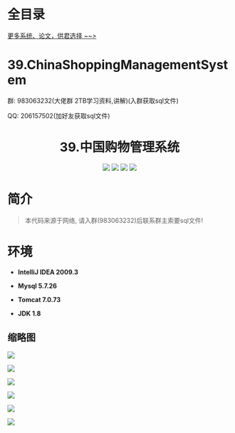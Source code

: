 # 全目录

[更多系统、论文，供君选择 ~~>](https://www.bitwise.net.cn)
# 39.ChinaShoppingManagementSystem

<p>群: 983063232(大佬群 2TB学习资料,讲解)(入群获取sql文件)</p>
<p>QQ: 206157502(加好友获取sql文件)</p>

<p><h1 align="center">39.中国购物管理系统</h1></p>

<p align="center">
	<img src="https://img.shields.io/badge/jdk-1.8-orange.svg"/>
    <img src="https://img.shields.io/badge/spring-5.x-lightgrey.svg"/>
    <img src="https://img.shields.io/badge/springmvc-3.x-blue.svg"/>
    <img src="https://img.shields.io/badge/mybatis-3.x-blue.svg"/>
</p>

# 简介

> 本代码来源于网络, 请入群(983063232)后联系群主索要sql文件!
>





# 环境

- <b>IntelliJ IDEA 2009.3</b>

- <b>Mysql 5.7.26</b>

- <b>Tomcat 7.0.73</b>

- <b>JDK 1.8</b>


## 缩略图

![](https://bitwise.oss-cn-heyuan.aliyuncs.com/2024/9/10/4201ccda-2c9f-405d-9cb2-1c3eaff9d16d.png)

![](https://bitwise.oss-cn-heyuan.aliyuncs.com/2024/9/10/9a0a65a9-34a5-4686-8e62-61c7eeed236d.png)

![](https://bitwise.oss-cn-heyuan.aliyuncs.com/2024/9/10/ab69e681-5bbf-4580-9c91-66ef27f08541.png)

![](https://bitwise.oss-cn-heyuan.aliyuncs.com/2024/9/10/d2a99a3a-b283-432c-b957-630f6effc381.png)

![](https://bitwise.oss-cn-heyuan.aliyuncs.com/2024/9/10/e0b4490b-cce5-47ef-80ba-8f34419a20ee.png)

![](https://bitwise.oss-cn-heyuan.aliyuncs.com/2024/9/10/0ab26897-6c03-4c3e-b05b-4a39af7aa3e5.png)

